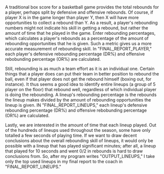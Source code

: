 A traditional box score for a basketball game provides the total rebounds for a player, perhaps split by defensive and offensive rebounds. Of course, if player X is in the game longer than player Y, then X will have more opportunities to collect a rebound than Y. As a result, a player's rebounding numbers might not indicate his skill in getting a rebound, but rather the amount of time that he played in the game. Enter rebounding percentages, which calculates a player's rebounds as a percentage of the amount of rebounding opportunities that he is given. Such a metric gives us a more accurate measurement of rebounding skill. In "FINAL_REPORT_PLAYER," each player's defensive rebounding percentage (DR%) and offensive rebobunding percentage (OR%) are calculated.

Still, rebounding is as much a team effort as it is an individual one. Certain things that a player does can put their team in better position to rebound the ball, even if that player does not get the rebound himself (boxing out, for instance). It thus seems a good idea to identify entire lineups (a group of 5 player on the floor) that rebound well, regardless of which individual player is doing the rebounding. A lineup's rebounding percentage is the rebounds the lineup makes divided by the amount of rebounding opportunities the lineup is given. IN "FINAL_REPORT_LINEUPS," each lineup's defensive rebounding percentage (DR%) and offensive rebobunding percentage (OR%) are calculated.

Lastly, we are interested in the amount of time that each lineup played. Out of the hundreds of lineups used throughout the season, some have only totalled a few seconds of playing time. If we want to draw decent conclusions about the overall rebounding skill of lineups, it would only be possible with a lineup that has played significant minutes; after all, a lineup that played for 10 seconds and went 0/2 in rebounds is hard to draw conclusions from. So, after my program writes "OUTPUT_LINEUPS," I take only the top used lineups in my final report to the coach in "FINAL_REPORT_LINEUPS."
 
